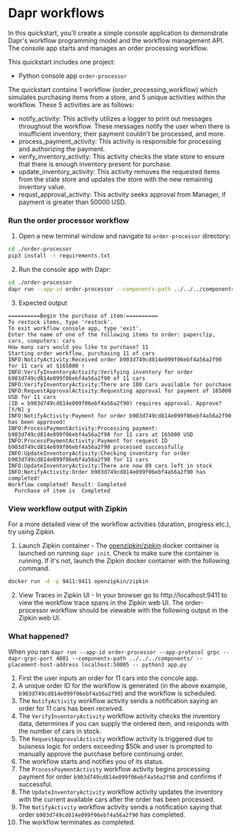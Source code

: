 # Dapr workflows

In this quickstart, you'll create a simple console application to demonstrate Dapr's workflow programming model and the workflow management API. The console app starts and manages an order processing workflow.

This quickstart includes one project:

- Python console app `order-processor` 

The quickstart contains 1 workflow (order_processing_workflow) which simulates purchasing items from a store, and 5 unique activities within the workflow. These 5 activities are as follows:

- notify_activity: This activity utilizes a logger to print out messages throughout the workflow. These messages notify the user when there is insufficient inventory, their payment couldn't be processed, and more.
- process_payment_activity: This activity is responsible for processing and authorizing the payment.
- verify_inventory_activity: This activity checks the state store to ensure that there is enough inventory present for purchase.
- update_inventory_activity: This activity removes the requested items from the state store and updates the store with the new remaining inventory value.
- requst_approval_activity: This activity seeks approval from Manager, if payment is greater than 50000 USD.

### Run the order processor workflow

1. Open a new terminal window and navigate to `order-processor` directory: 

<!-- STEP
name: Install requirements
-->

```sh
cd ./order-processor
pip3 install -r requirements.txt
```

<!-- END_STEP -->
2. Run the console app with Dapr: 
<!-- STEP
name: Running this example
expected_stdout_lines:
  - "There are now 89 cars left in stock"
  - "Purchase of item is  Completed"
output_match_mode: substring
background: true
timeout_seconds: 30
sleep: 15
-->

```sh
cd ./order-processor
dapr run --app-id order-processor --components-path ../../../components/ -- python3 app.py
```

<!-- END_STEP -->

3. Expected output

```
==========Begin the purchase of item:==========
To restock items, type 'restock'.
To exit workflow console app, type 'exit'.
Enter the name of one of the following items to order: paperclip, cars, computers: cars
How many cars would you like to purchase? 11
Starting order workflow, purchasing 11 of cars
INFO:NotifyActivity:Received order b903d749cd814e099f06ebf4a56a2f90 for 11 cars at $165000 !
INFO:VerifyInventoryActivity:Verifying inventory for order b903d749cd814e099f06ebf4a56a2f90 of 11 cars
INFO:VerifyInventoryActivity:There are 100 Cars available for purchase
INFO:RequestApprovalActivity:Requesting approval for payment of 165000 USD for 11 cars
(ID = b903d749cd814e099f06ebf4a56a2f90) requires approval. Approve? [Y/N] y
INFO:NotifyActivity:Payment for order b903d749cd814e099f06ebf4a56a2f90 has been approved!
INFO:ProcessPaymentActivity:Processing payment: b903d749cd814e099f06ebf4a56a2f90 for 11 cars at 165000 USD
INFO:ProcessPaymentActivity:Payment for request ID b903d749cd814e099f06ebf4a56a2f90 processed successfully
INFO:UpdateInventoryActivity:Checking inventory for order b903d749cd814e099f06ebf4a56a2f90 for 11 cars
INFO:UpdateInventoryActivity:There are now 89 cars left in stock
INFO:NotifyActivity:Order b903d749cd814e099f06ebf4a56a2f90 has completed!
Workflow completed! Result: Completed
  Purchase of item is  Completed
```

### View workflow output with Zipkin

For a more detailed view of the workflow activities (duration, progress etc.), try using Zipkin.

1. Launch Zipkin container - The [openzipkin/zipkin](https://hub.docker.com/r/openzipkin/zipkin/) docker container is launched on running `dapr init`. Check to make sure the container is running. If it's not, launch the Zipkin docker container with the following command.

```bash
docker run -d -p 9411:9411 openzipkin/zipkin
```

2. View Traces in Zipkin UI - In your browser go to http://localhost:9411 to view the workflow trace spans in the Zipkin web UI. The order-processor workflow should be viewable with the following output in the Zipkin web UI. 

**<ZIPKIN TRACE FOR PYTHON CONSOLE APP>**

### What happened? 

When you ran `dapr run --app-id order-processor --app-protocol grpc --dapr-grpc-port 4001 --components-path ../../../components/ --placement-host-address localhost:50005 -- python3 app.py`

1. First the user inputs an order for 11 cars into the concole app.
2. A unique order ID for the workflow is generated (in the above example, `b903d749cd814e099f06ebf4a56a2f90`) and the workflow is scheduled.
3. The `NotifyActivity` workflow activity sends a notification saying an order for 11 cars has been received.
4. The `VerifyInventoryActivity` workflow activity checks the inventory data, determines if you can supply the ordered item, and responds with the number of cars in stock.
5. The `RequestApprovalActivity` workflow activity is triggered due to buisness logic for orders exceeding $50k and user is prompted to manually approve the purchase before continuing order. 
6. The workflow starts and notifies you of its status.
7. The `ProcessPaymentActivity` workflow activity begins processing payment for order `b903d749cd814e099f06ebf4a56a2f90` and confirms if successful.
8. The `UpdateInventoryActivity` workflow activity updates the inventory with the current available cars after the order has been processed.
9. The `NotifyActivity` workflow activity sends a notification saying that order `b903d749cd814e099f06ebf4a56a2f90` has completed.
10. The workflow terminates as completed.






